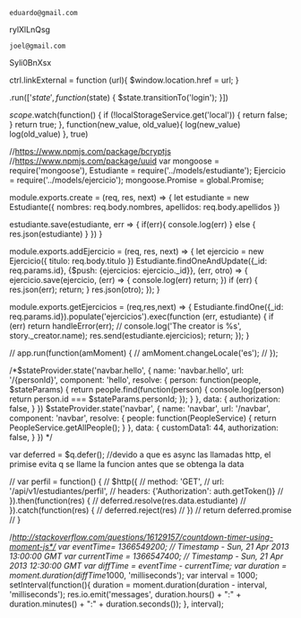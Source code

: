 	eduardo@gmail.com
rylXlLnQsg

	joel@gmail.com
Syli0BnXsx



ctrl.linkExternal = function (url){
  $window.location.href = url;
}

.run(['$state',
      function($state) {
          $state.transitionTo('login');
}])


$scope.$watch(function() {
  if (!localStorageService.get('local')) {
    return false;
  }
  return true;
}, function(new_value, old_value){
  log(new_value)
  log(old_value)
}, true)


//https://www.npmjs.com/package/bcryptjs
//https://www.npmjs.com/package/uuid
var mongoose = require('mongoose'),
Estudiante     = require('../models/estudiante');
Ejercicio = require('../models/ejercicio');
mongoose.Promise = global.Promise;

module.exports.create = (req, res, next) => {
  let estudiante = new Estudiante({
    nombres: req.body.nombres,
    apellidos: req.body.apellidos
  })

  estudiante.save(estudiante, err => {
    if(err){
      console.log(err)
    } else {
      res.json(estudiante)
    }
  })
}

module.exports.addEjercicio = (req, res, next) => {
  let ejercicio = new Ejercicio({
    titulo: req.body.titulo
  })
  Estudiante.findOneAndUpdate({_id: req.params.id}, {$push: {ejercicios: ejercicio._id}}, (err, otro) => {
    ejercicio.save(ejercicio, (err) => {
      console.log(err)
      return;
    })
    if (err) {
      res.json(err);
      return;
    }
    res.json(otro);
  });
}

module.exports.getEjercicios = (req,res,next) => {
  Estudiante.findOne({_id: req.params.id}).populate('ejercicios').exec(function (err, estudiante) {
  if (err) return handleError(err);
  // console.log('The creator is %s', story._creator.name);
  res.send(estudiante.ejercicios);
  return;
});
}



// app.run(function(amMoment) {
//     amMoment.changeLocale('es');
// });

  /*$stateProvider.state('navbar.hello', {
    name: 'navbar.hello',
    url: '/{personId}',
    component: 'hello',
    resolve: {
        person: function(people, $stateParams) {
          return people.find(function(person) {
            console.log(person)
            return person.id === $stateParams.personId;
          });
        }
      },
    data: {
      authorization: false,
    }
  })
    $stateProvider.state('navbar', {
    name: 'navbar',
    url: '/navbar',
    component: 'navbar',
    resolve: {
      people: function(PeopleService) {
          return PeopleService.getAllPeople();
        }
    },
    data: {
      customData1: 44,
      authorization: false,
    }
  })
*/


  var deferred = $q.defer(); //devido a que es async las llamadas http, el primise evita q se llame la funcion antes que se obtenga la data

// var perfil = function() {
//   $http({
//     method: 'GET',
//     url: '/api/v1/estudiantes/perfil',
//     headers: {'Authorization': auth.getToken()}
//   }).then(function(res) {
//     deferred.resolve(res.data.estudiante)
//   }).catch(function(res) {
//     deferred.reject(res)
//   })
//   return deferred.promise
// }


/*http://stackoverflow.com/questions/16129157/countdown-timer-using-moment-js*/
var eventTime= 1366549200; // Timestamp - Sun, 21 Apr 2013 13:00:00 GMT
var currentTime = 1366547400; // Timestamp - Sun, 21 Apr 2013 12:30:00 GMT
var diffTime = eventTime - currentTime;
var duration = moment.duration(diffTime*1000, 'milliseconds');
var interval = 1000;
setInterval(function(){
duration = moment.duration(duration - interval, 'milliseconds');
res.io.emit('messages', duration.hours() + ":" + duration.minutes() + ":" + duration.seconds());
}, interval);
